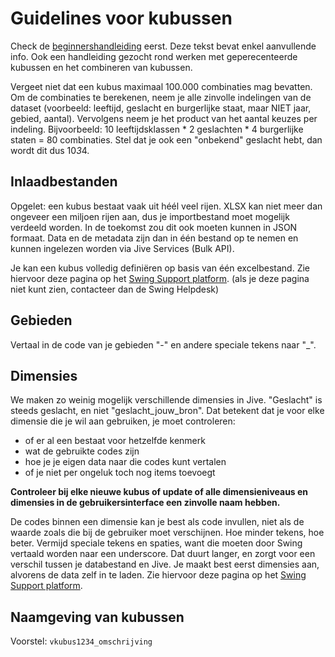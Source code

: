 # Guidelines voor kubussen

Check de [beginnershandleiding](https://github.com/provinciesincijfers/JiveDocumentation/blob/master/Basishandleiding%20kubussen.md)  eerst. Deze tekst bevat enkel aanvullende info.
Ook een handleiding gezocht rond werken met geperecenteerde kubussen en het combineren van kubussen.

Vergeet niet dat een kubus maximaal 100.000 combinaties mag bevatten. Om de combinaties te berekenen, neem je alle zinvolle indelingen van de dataset (voorbeeld: leeftijd, geslacht en burgerlijke staat, maar NIET jaar, gebied, aantal). Vervolgens neem je het product van het aantal keuzes per indeling. Bijvoorbeeld: 10 leeftijdsklassen * 2 geslachten * 4 burgerlijke staten = 80 combinaties. Stel dat je ook een "onbekend" geslacht hebt, dan wordt dit dus 10*3*4.

## Inlaadbestanden

Opgelet: een kubus bestaat vaak uit héél veel rijen. XLSX kan niet meer dan ongeveer een miljoen rijen aan, dus je importbestand moet mogelijk verdeeld worden.
In de toekomst zou dit ook moeten kunnen in JSON formaat. 
Data en de metadata zijn dan in één bestand op te nemen en kunnen ingelezen worden via Jive Services (Bulk API). 

Je kan een kubus volledig definiëren op basis van één excelbestand. Zie hiervoor deze pagina op het [Swing Support platform](https://support.swing.eu/document/Voorbeelden-van-importbestanden-voor-Swing-5). (als je deze pagina niet kunt zien, contacteer dan de Swing Helpdesk)

## Gebieden

Vertaal in de code van je gebieden "-" en andere speciale tekens naar "_".

## Dimensies

We maken zo weinig mogelijk verschillende dimensies in Jive. "Geslacht" is steeds geslacht, en niet "geslacht_jouw_bron".
Dat betekent dat je voor elke dimensie die je wil aan gebruiken, je moet controleren:
* of er al een bestaat voor hetzelfde kenmerk
* wat de gebruikte codes zijn
* hoe je je eigen data naar die codes kunt vertalen
* of je niet per ongeluk toch nog items toevoegt

**Controleer bij elke nieuwe kubus of update of alle dimensieniveaus en dimensies in de gebruikersinterface een zinvolle naam hebben.**

De codes binnen een dimensie kan je best als code invullen, niet als de waarde zoals die bij de gebruiker moet verschijnen. Hoe minder tekens, hoe beter. Vermijd speciale tekens en spaties, want die moeten door Swing vertaald worden naar een underscore. Dat duurt langer, en zorgt voor een verschil tussen je databestand en Jive. 
Je maakt best eerst dimensies aan, alvorens de data zelf in te laden. Zie hiervoor deze pagina op het [Swing Support platform](https://support.swing.eu/document/Voorbeelden-van-importbestanden-voor-Swing-5).


## Naamgeving van kubussen

Voorstel: `vkubus1234_omschrijving`

